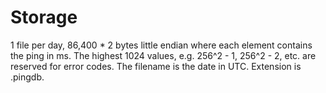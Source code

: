 # Storage

1 file per day, 86,400 * 2 bytes little endian where each element contains the
ping in ms. The highest 1024 values, e.g. 256^2 - 1, 256^2 - 2, etc. are
reserved for error codes. The filename is the date in UTC. Extension is .pingdb.
